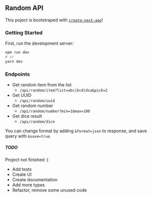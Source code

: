 ## Random API

This poject is bootstraped with [`create-next-app`](https://github.com/vercel/next.js/tree/canary/packages/create-next-app)!


### Getting Started

First, run the development server:

```bash
npm run dev
# or
yarn dev
```

### Endpoints
* Get random item from the list
   * `/api/random/item?list=abc|bcd|dsa&pick=2`
* Get UUID
   * `/api/random/uuid`
* Get random number
   * `/api/random/number?min=1&max=100`
* Get dice result
   * `/api/random/dice`

You can change format by adding `&format=json` to response, and save query with `&save=true`.

##### TODO
Project not finished :)
* Add tests
* Create UI
* Create documentation
* Add more types
* Refactor, remove some unused code


